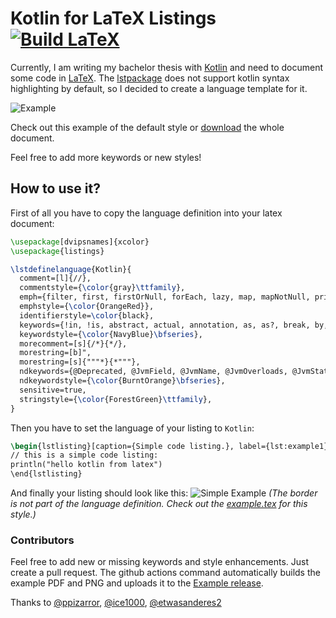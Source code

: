 # Kotlin for LaTeX Listings [![Build LaTeX](https://github.com/cansik/kotlin-latex-listing/actions/workflows/main.yml/badge.svg)](https://github.com/cansik/kotlin-latex-listing/actions/workflows/main.yml)
Currently, I am writing my bachelor thesis with [Kotlin](https://kotlinlang.org/) and need to document some code in [LaTeX](https://www.latex-project.org/). The [lstpackage](https://en.wikibooks.org/wiki/LaTeX/Source_Code_Listings) does not support kotlin syntax highlighting by default, so I decided to create a language template for it.

![Example](https://github.com/cansik/kotlin-latex-listing/releases/download/example/example.png)

Check out this example of the default style or [download](https://github.com/cansik/kotlin-latex-listing/releases/download/example/kotlin_example.pdf) the whole document.

Feel free to add more keywords or new styles!

## How to use it?
First of all you have to copy the language definition into your latex document:

```latex
\usepackage[dvipsnames]{xcolor}
\usepackage{listings}

\lstdefinelanguage{Kotlin}{
  comment=[l]{//},
  commentstyle={\color{gray}\ttfamily},
  emph={filter, first, firstOrNull, forEach, lazy, map, mapNotNull, println},
  emphstyle={\color{OrangeRed}},
  identifierstyle=\color{black},
  keywords={!in, !is, abstract, actual, annotation, as, as?, break, by, catch, class, companion, const, constructor, continue, crossinline, data, delegate, do, dynamic, else, enum, expect, external, false, field, file, final, finally, for, fun, get, if, import, in, infix, init, inline, inner, interface, internal, is, lateinit, noinline, null, object, open, operator, out, override, package, param, private, property, protected, public, receiveris, reified, return, return@, sealed, set, setparam, super, suspend, tailrec, this, throw, true, try, typealias, typeof, val, var, vararg, when, where, while},
  keywordstyle={\color{NavyBlue}\bfseries},
  morecomment=[s]{/*}{*/},
  morestring=[b]",
  morestring=[s]{"""*}{*"""},
  ndkeywords={@Deprecated, @JvmField, @JvmName, @JvmOverloads, @JvmStatic, @JvmSynthetic, Array, Byte, Double, Float, Int, Integer, Iterable, Long, Runnable, Short, String, Any, Unit, Nothing},
  ndkeywordstyle={\color{BurntOrange}\bfseries},
  sensitive=true,
  stringstyle={\color{ForestGreen}\ttfamily},
}
```

Then you have to set the language of your listing to `Kotlin`:

```latex
\begin{lstlisting}[caption={Simple code listing.}, label={lst:example1}, language=Kotlin]
// this is a simple code listing:
println("hello kotlin from latex")
\end{lstlisting}
```

And finally your listing should look like this:
![Simple Example](https://github.com/cansik/kotlin-latex-listing/releases/download/example/simple.png)
*(The border is not part of the language definition. Check out the [example.tex](example/kotlin_example.tex) for this style.)*

### Contributors
Feel free to add new or missing keywords and style enhancements. Just create a pull request. The github actions command automatically builds the example PDF and PNG and uploads it to the [Example release](https://github.com/cansik/kotlin-latex-listing/releases/tag/example).

Thanks to [@ppizarror](https://github.com/ppizarror), [@ice1000](https://github.com/ice1000), [@etwasanderes2](https://github.com/etwasanderes2/)
